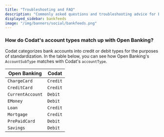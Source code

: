 ```yaml
---
title: "Troubleshooting and FAQ"
description: "Commonly asked questions and troubleshooting advice for Bank Feeds API"
displayed_sidebar: bankfeeds
image: "/img/banners/social/bankfeeds.png"
---
```


### How do Codat's account types match up with Open Banking?

Codat categorizes bank accounts into credit or debit types for the purposes of standardization. In the table below, you can see how Open Banking's `AccountSubType` matches with Codat's `accountType`.

| Open Banking   | Codat | 
| ---------------- | ------------------- |
| `ChargeCard`     | `Credit`            |
| `CreditCard`     | `Credit`            |
| `CurrentAccount` | `Debit`             |
| `EMoney`         | `Debit`             |
| `Loan`           | `Credit`            |
| `Mortgage`       | `Credit`            |
| `PrePaidCard`    | `Debit`             |
| `Savings`        | `Debit`             |